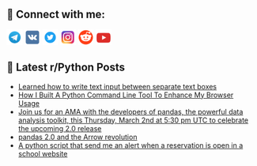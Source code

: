 ## 🔎 Connect with me:
[<img src="https://github.com/bullbesh/bullbesh/blob/main/images/Telegram.png" width="32" height="32" />](https://t.me/bullbesh)
[<img src="https://github.com/bullbesh/bullbesh/blob/main/images/VK.png" width="32" height="32" />](https://vk.com/bullbesh)
[<img src="https://github.com/bullbesh/bullbesh/blob/main/images/Twitter.png" width="32" height="32" />](https://twitter.com/bullbesh1)
[<img src="https://github.com/bullbesh/bullbesh/blob/main/images/Instagram.png" width="32" height="32" />](https://www.instagram.com/bullbesh)
[<img src="https://github.com/bullbesh/bullbesh/blob/main/images/Reddit.png" width="32" height="32" />](https://www.reddit.com/user/bullbesh)
[<img src="https://github.com/bullbesh/bullbesh/blob/main/images/YouTube.png" width="32" height="32" />](https://www.youtube.com/channel/UCtfjRs6uzgq5mfm8S06WTcg)

## 📕 Latest r/Python Posts
<!-- BLOG-POST-LIST:START -->
- [Learned how to write text input between separate text boxes](https://www.reddit.com/r/Python/comments/11ecbm6/learned_how_to_write_text_input_between_separate/)
- [How I Built A Python Command Line Tool To Enhance My Browser Usage](https://www.reddit.com/r/Python/comments/11ec3xs/how_i_built_a_python_command_line_tool_to_enhance/)
- [Join us for an AMA with the developers of pandas, the powerful data analysis toolkit, this Thursday, March 2nd at 5:30 pm UTC to celebrate the upcoming 2.0 release](https://www.reddit.com/r/Python/comments/11ebuh0/join_us_for_an_ama_with_the_developers_of_pandas/)
- [pandas 2.0 and the Arrow revolution](https://www.reddit.com/r/Python/comments/11e99a2/pandas_20_and_the_arrow_revolution/)
- [A python script that send me an alert when a reservation is open in a school website](https://www.reddit.com/r/Python/comments/11e6uwe/a_python_script_that_send_me_an_alert_when_a/)
<!-- BLOG-POST-LIST:END -->
